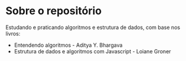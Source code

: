 # Sobre o repositório
Estudando e praticando algoritmos e estrutura de dados, com base nos livros:
- Entendendo algoritmos - Aditya Y. Bhargava
- Estrutura de dados e algoritmos com Javascript - Loiane Groner